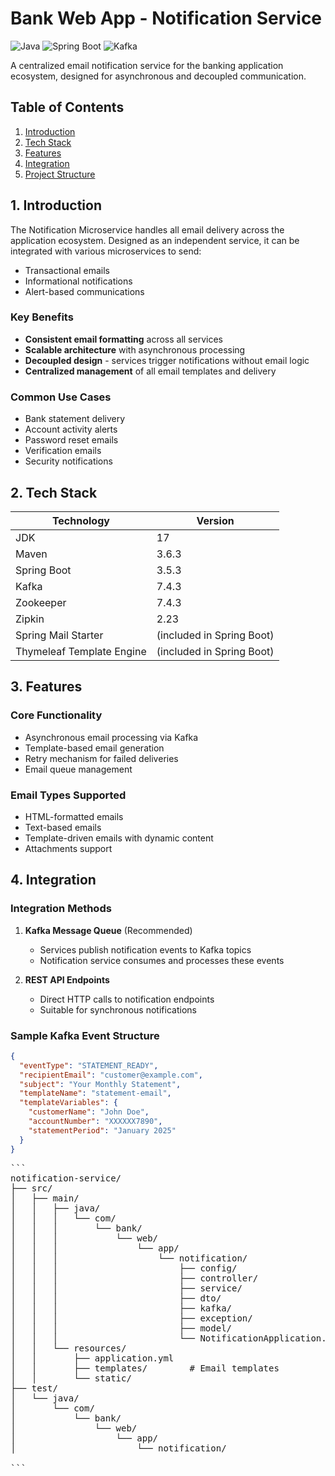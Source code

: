 # Bank Web App - Notification Service

![Java](https://img.shields.io/badge/Java-17-blue)
![Spring Boot](https://img.shields.io/badge/Spring%20Boot-3.5.3-brightgreen)
![Kafka](https://img.shields.io/badge/Kafka-7.4.3-orange)

A centralized email notification service for the banking application ecosystem, designed for asynchronous and decoupled communication.

## Table of Contents
1. [Introduction](#1-introduction)
2. [Tech Stack](#2-tech-stack)
3. [Features](#3-features)
4. [Integration](#4-integration)
5. [Project Structure](#5-project-structure)

## 1. Introduction
The Notification Microservice handles all email delivery across the application ecosystem. Designed as an independent service, it can be integrated with various microservices to send:

- Transactional emails
- Informational notifications
- Alert-based communications

### Key Benefits
- **Consistent email formatting** across all services
- **Scalable architecture** with asynchronous processing
- **Decoupled design** - services trigger notifications without email logic
- **Centralized management** of all email templates and delivery

### Common Use Cases
- Bank statement delivery
- Account activity alerts
- Password reset emails
- Verification emails
- Security notifications

## 2. Tech Stack

| Technology            | Version   |
|-----------------------|-----------|
| JDK                   | 17        |
| Maven                 | 3.6.3     |
| Spring Boot           | 3.5.3     |
| Kafka                 | 7.4.3     |
| Zookeeper             | 7.4.3     |
| Zipkin                | 2.23      |
| Spring Mail Starter   | (included in Spring Boot) |
| Thymeleaf Template Engine | (included in Spring Boot) |

## 3. Features

### Core Functionality
- Asynchronous email processing via Kafka
- Template-based email generation
- Retry mechanism for failed deliveries
- Email queue management

### Email Types Supported
- HTML-formatted emails
- Text-based emails
- Template-driven emails with dynamic content
- Attachments support

## 4. Integration

### Integration Methods
1. **Kafka Message Queue** (Recommended)
   - Services publish notification events to Kafka topics
   - Notification service consumes and processes these events

2. **REST API Endpoints**
   - Direct HTTP calls to notification endpoints
   - Suitable for synchronous notifications

### Sample Kafka Event Structure
```json
{
  "eventType": "STATEMENT_READY",
  "recipientEmail": "customer@example.com",
  "subject": "Your Monthly Statement",
  "templateName": "statement-email",
  "templateVariables": {
    "customerName": "John Doe",
    "accountNumber": "XXXXXX7890",
    "statementPeriod": "January 2025"
  }
}

```
<pre markdown="1">
```
notification-service/
├── src/
│   ├── main/
│   │   ├── java/
│   │   │   └── com/
│   │   │       └── bank/
│   │   │           └── web/
│   │   │               └── app/
│   │   │                   └── notification/
│   │   │                       ├── config/
│   │   │                       ├── controller/
│   │   │                       ├── service/
│   │   │                       ├── dto/
│   │   │                       ├── kafka/
│   │   │                       ├── exception/
│   │   │                       ├── model/
│   │   │                       └── NotificationApplication.java
│   │   └── resources/
│   │       ├── application.yml
│   │       ├── templates/        # Email templates
│   │       └── static/
├── test/
│   └── java/
│       └── com/
│           └── bank/
│               └── web/
│                   └── app/
│                       └── notification/

```
</pre>